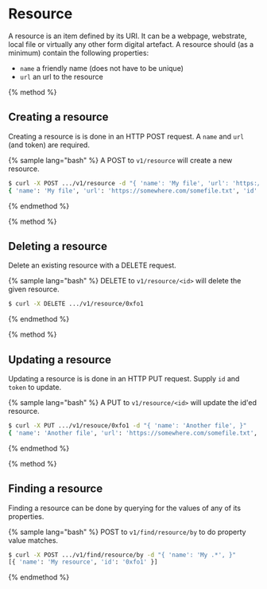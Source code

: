 # Resource

A resource is an item defined by its URI. It can be a webpage, webstrate, local file or virtually any other form digital artefact. A resource should (as a minimum) contain the following properties:

 * `name` a friendly name (does not have to be unique)
 * `url` an url to the resource 


{% method %}
## Creating a resource

Creating a resource is is done in an HTTP POST request. A `name` and `url` (and token) are required. 

{% sample lang="bash" %}
A POST to `v1/resource` will create a new resource. 

```bash
$ curl -X POST .../v1/resource -d "{ 'name': 'My file', 'url': 'https://somewhere.com/somefile.txt' }"
{ 'name': 'My file', 'url': 'https://somewhere.com/somefile.txt', 'id': '0xfo1' }
```

{% endmethod %}

{% method %}
## Deleting a resource

Delete an existing resource with a DELETE request.

{% sample lang="bash" %}
DELETE to `v1/resource/<id>` will delete the given resource. 

```bash
$ curl -X DELETE .../v1/resource/0xfo1
```

{% endmethod %}


{% method %}
## Updating a resource

Updating a resource is is done in an HTTP PUT request. Supply `id` and `token` to update.

{% sample lang="bash" %}
A PUT to `v1/resource/<id>` will update the id'ed resource.

```bash
$ curl -X PUT .../v1/resouce/0xfo1 -d "{ 'name': 'Another file', }"
{ 'name': 'Another file', 'url': 'https://somewhere.com/somefile.txt', 'id': '0xfo1' }
```

{% endmethod %}

{% method %}
## Finding a resource

Finding a resource can be done by querying for the values of any of its properties.

{% sample lang="bash" %}
POST to `v1/find/resource/by` to do property value matches.

```bash
$ curl -X POST .../v1/find/resource/by -d "{ 'name': 'My .*', }"
[{ 'name': 'My resource', 'id': '0xfo1' }]
```

{% endmethod %}

